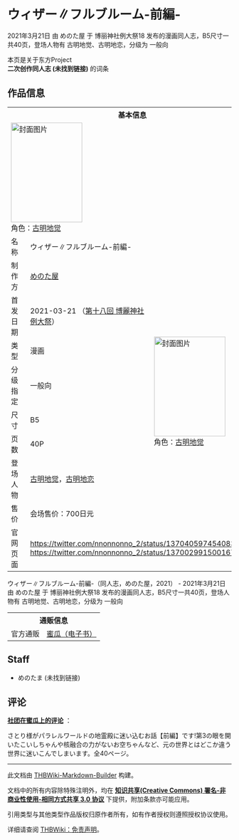 # ウィザー∥フルブルーム-前編-

<!-- source html: G:\repos\THBWiki-Markdown-Builder\THBWikiMarkdown\Temp\main\b\b3\ns0%3A%E3%82%A6%E3%82%A3%E3%82%B6%E3%83%BC%E2%88%A5%E3%83%95%E3%83%AB%E3%83%96%E3%83%AB%E3%83%BC%E3%83%A0-%E5%89%8D%E7%B7%A8-.html -->

2021年3月21日 由 めのた屋 于 博丽神社例大祭18 发布的漫画同人志，B5尺寸一共40页，登场人物有 古明地觉、古明地恋，分级为 一般向

本页是关于东方Project  
 **二次创作同人志 (未找到链接)** 的词条

## 作品信息

<table><tbody><tr><th colspan="3">基本信息</th></tr><tr><td class="cover-artwork-mobile" colspan="2"><a href="./文件-ウィザー∥フルブルーム-前編-封面.jpg.md" class="image" title="封面图片"><img alt="封面图片" src="https://upload.thwiki.cc/thumb/5/50/%E3%82%A6%E3%82%A3%E3%82%B6%E3%83%BC%E2%88%A5%E3%83%95%E3%83%AB%E3%83%96%E3%83%AB%E3%83%BC%E3%83%A0-%E5%89%8D%E7%B7%A8-%E5%B0%81%E9%9D%A2.jpg/160px-%E3%82%A6%E3%82%A3%E3%82%B6%E3%83%BC%E2%88%A5%E3%83%95%E3%83%AB%E3%83%96%E3%83%AB%E3%83%BC%E3%83%A0-%E5%89%8D%E7%B7%A8-%E5%B0%81%E9%9D%A2.jpg" decoding="async" loading="lazy" width="160" height="224" srcset="https://upload.thwiki.cc/thumb/5/50/%E3%82%A6%E3%82%A3%E3%82%B6%E3%83%BC%E2%88%A5%E3%83%95%E3%83%AB%E3%83%96%E3%83%AB%E3%83%BC%E3%83%A0-%E5%89%8D%E7%B7%A8-%E5%B0%81%E9%9D%A2.jpg/240px-%E3%82%A6%E3%82%A3%E3%82%B6%E3%83%BC%E2%88%A5%E3%83%95%E3%83%AB%E3%83%96%E3%83%AB%E3%83%BC%E3%83%A0-%E5%89%8D%E7%B7%A8-%E5%B0%81%E9%9D%A2.jpg 1.5x, https://upload.thwiki.cc/thumb/5/50/%E3%82%A6%E3%82%A3%E3%82%B6%E3%83%BC%E2%88%A5%E3%83%95%E3%83%AB%E3%83%96%E3%83%AB%E3%83%BC%E3%83%A0-%E5%89%8D%E7%B7%A8-%E5%B0%81%E9%9D%A2.jpg/320px-%E3%82%A6%E3%82%A3%E3%82%B6%E3%83%BC%E2%88%A5%E3%83%95%E3%83%AB%E3%83%96%E3%83%AB%E3%83%BC%E3%83%A0-%E5%89%8D%E7%B7%A8-%E5%B0%81%E9%9D%A2.jpg 2x" data-file-width="858" data-file-height="1200"></a><div class="cover-char">角色：<a href="./古明地觉.md" title="古明地觉">古明地觉</a></div></td>
</tr><tr><td class="label">名称</td><td colspan="2"> ウィザー∥フルブルーム-前編- </td></tr><tr><td class="label">制作方</td><td><a href="./めのた屋.md" title="めのた屋">めのた屋</a></td><td class="cover-artwork" rowspan="8" style="min-width:224px;"><a href="./文件-ウィザー∥フルブルーム-前編-封面.jpg.md" class="image" title="封面图片"><img alt="封面图片" src="https://upload.thwiki.cc/thumb/5/50/%E3%82%A6%E3%82%A3%E3%82%B6%E3%83%BC%E2%88%A5%E3%83%95%E3%83%AB%E3%83%96%E3%83%AB%E3%83%BC%E3%83%A0-%E5%89%8D%E7%B7%A8-%E5%B0%81%E9%9D%A2.jpg/160px-%E3%82%A6%E3%82%A3%E3%82%B6%E3%83%BC%E2%88%A5%E3%83%95%E3%83%AB%E3%83%96%E3%83%AB%E3%83%BC%E3%83%A0-%E5%89%8D%E7%B7%A8-%E5%B0%81%E9%9D%A2.jpg" decoding="async" loading="lazy" width="160" height="224" srcset="https://upload.thwiki.cc/thumb/5/50/%E3%82%A6%E3%82%A3%E3%82%B6%E3%83%BC%E2%88%A5%E3%83%95%E3%83%AB%E3%83%96%E3%83%AB%E3%83%BC%E3%83%A0-%E5%89%8D%E7%B7%A8-%E5%B0%81%E9%9D%A2.jpg/240px-%E3%82%A6%E3%82%A3%E3%82%B6%E3%83%BC%E2%88%A5%E3%83%95%E3%83%AB%E3%83%96%E3%83%AB%E3%83%BC%E3%83%A0-%E5%89%8D%E7%B7%A8-%E5%B0%81%E9%9D%A2.jpg 1.5x, https://upload.thwiki.cc/thumb/5/50/%E3%82%A6%E3%82%A3%E3%82%B6%E3%83%BC%E2%88%A5%E3%83%95%E3%83%AB%E3%83%96%E3%83%AB%E3%83%BC%E3%83%A0-%E5%89%8D%E7%B7%A8-%E5%B0%81%E9%9D%A2.jpg/320px-%E3%82%A6%E3%82%A3%E3%82%B6%E3%83%BC%E2%88%A5%E3%83%95%E3%83%AB%E3%83%96%E3%83%AB%E3%83%BC%E3%83%A0-%E5%89%8D%E7%B7%A8-%E5%B0%81%E9%9D%A2.jpg 2x" data-file-width="858" data-file-height="1200"></a><div class="cover-char">角色：<a href="./古明地觉.md" title="古明地觉">古明地觉</a></div></td>
</tr><tr><td class="label">首发日期</td><td>2021-03-21&#160;（<a href="/展会作品列表?e=%E5%8D%9A%E4%B8%BD%E7%A5%9E%E7%A4%BE%E4%BE%8B%E5%A4%A7%E7%A5%AD%2318">第十八回 博麗神社例大祭</a>）</td></tr><tr><td class="label">类型</td><td>漫画</td></tr><tr><td class="label">分级指定</td><td>一般向</td></tr><tr><td class="label">尺寸</td><td>B5</td></tr><tr><td class="label">页数</td><td>40P</td></tr><tr><td class="label">登场人物</td><td><a href="./古明地觉.md" title="古明地觉">古明地觉</a>，<a href="./古明地恋.md" title="古明地恋">古明地恋</a></td></tr><tr><td class="label">售价</td><td>会场售价：700日元</td></tr>
<tr><td class="label">官网页面</td><td colspan="2"><a rel="nofollow" class="external free" href="https://twitter.com/nnonnonno_2/status/1370405974540832769">https://twitter.com/nnonnonno_2/status/1370405974540832769</a><br><a rel="nofollow" class="external free" href="https://twitter.com/nnonnonno_2/status/1370029915001679872">https://twitter.com/nnonnonno_2/status/1370029915001679872</a></td></tr></tbody></table>

ウィザー∥フルブルーム-前編-（同人志，めのた屋，2021） - 2021年3月21日 由 めのた屋 于 博丽神社例大祭18 发布的漫画同人志，B5尺寸一共40页，登场人物有 古明地觉、古明地恋，分级为 一般向

<table><tbody><tr><th colspan="3">通贩信息</th></tr><tr><td class="label">官方通贩</td><td colspan="2"><a rel="nofollow" class="external text" href="https://www.melonbooks.co.jp/detail/detail.php?product_id=1979680">蜜瓜（电子书）</a></td></tr></tbody></table>



## Staff
- めのたま (未找到链接)


## 评论

  
 **[社团在蜜瓜上的评论](https://www.melonbooks.co.jp/detail/detail.php?product_id=830875)** ：  

さとり様がパラレルワールドの地霊殿に迷い込むお話【前編】です!第3の眼を開いたこいしちゃんや核融合の力がないお空ちゃんなど、元の世界とはどこか違う世界に迷いこんでしまいます。全40ページ。
  


  
  

  





---

此文档由 [THBWiki-Markdown-Builder](https://github.com/Delsin-Yu/THBWiki-Markdown-Builder) 构建。

文档中的所有内容除特殊注明外，均在 [**知识共享(Creative Commons) 署名-非商业性使用-相同方式共享 3.0 协议**](https://creativecommons.org/licenses/by-sa/3.0/deed.zh-hans) 下提供，附加条款亦可能应用。

引用类型与其他类型作品版权归原作者所有，如有作者授权则遵照授权协议使用。

详细请查阅 [THBWiki：免责声明](https://thbwiki.cc/THBWiki:%E5%85%8D%E8%B4%A3%E5%A3%B0%E6%98%8E)。

